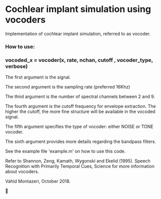 # Cochlear implant simulation using vocoders 

Implementation of cochlear implant simulation, referred to as vocoder.

### How to use:

### vocoded_x = vocoder(x, rate, nchan, cutoff , vocoder_type, verbose)

The first argument is the signal.

The second argument is the sampling rate (preferred 16Khz)

The third argument is the number of spectral channels between 2 and 9.

The fourth argument is the cutoff frequency for envelope extraction. The higher the cutoff, the more fine structure will be available in the vocoded signal.

The fifth argument specifies the type of vocoder: either NOISE or TONE vocoder.

The sixth argument provides more details regarding the bandpass filters.

See the example file 'example.m' on how to use this code.

Refer to Shannon, Zeng, Kamath, Wygonski and Ekelid (1995). Speech Recognition with Primarily Temporal Cues, Science for more information about vocoders. 

Vahid Montazeri, October 2018.

:slightly_smiling_face:

